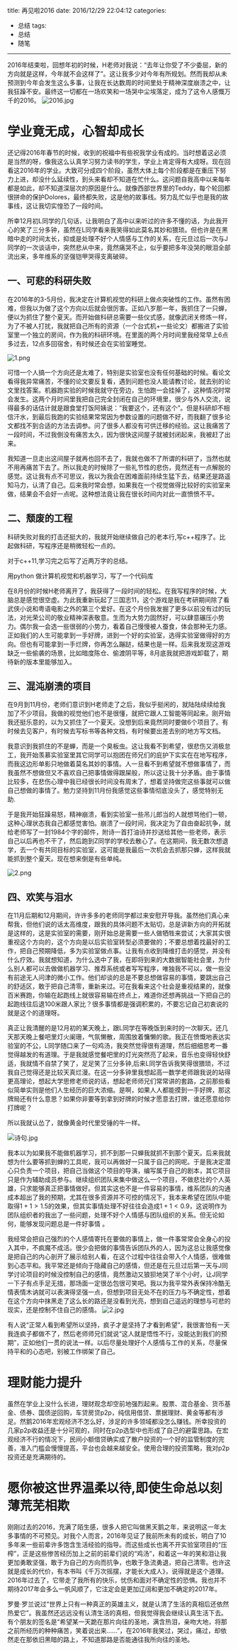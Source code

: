 title: 再见啦2016
date: 2016/12/29 22:04:12
categories:
- 总结
tags:
- 总结
- 随笔

---
2016年结束啦，回想年初的时候，H老师对我说：“去年让你受了不少委屈，新的方向就是这样，今年就不会这样了”。这让我多少对今年有所规划。然而我却从未预测到今年会发生这么多事，让我在长达数周的时间里处于精神深度崩溃之中，让我狂躁不安。最终这一切都在一场欢笑和一场哭中尘埃落定，成为了这令人感慨万千的2016。
![2016.jpg](http://upload-images.jianshu.io/upload_images/454341-6682a49e22a9a531.jpg?imageMogr2/auto-orient/strip%7CimageView2/2/w/1240)

<!--more-->

# 学业竟无成，心智却成长

还记得2016年春节的时候，收到的祝福中有些祝我学业有成的。当时想着这必须是当然的呀，像我这么认真学习努力读书的学生，学业上肯定得有大成呀。现在回看这2016年的学业。大致可分成四个阶段，虽然大体上每个阶段都是在重压下努力上进，却没什么延续性，到头来看却不知道在忙什么。这问题自我高中以来每年都是如此，却不知道深层次的原因是什么。就像西部世界里的Teddy，每个轮回都很拼命的保护Dolores，最终都失败，这是他的故事线。努力乱忙似乎也是我的故事线，这让我切实惶恐了一段时间。

所幸12月初L同学的几句话，让我明白了高中以来听过的许多不懂的话，为此我开心的笑了三分多钟，虽然在L同学看来我笑得如此莫名其妙和猥琐。但也许是在黑暗中走的时间太长，抑或是处理不好个人情感与工作的关系，在元旦过后一次与J同学的一次谈话中，突然悲从中来，竟然痛哭不止，似乎要把多年没哭的眼泪全部流出来，多年维系的坚强铠甲哭得支离破碎。

## 一、可悲的科研失败

在2016年的3-5月份，我决定在计算机视觉的科研上做点突破性的工作。虽然有困难，但我以为做了这个方向以后就会很厉害。正如八岁那一年，我抓住了一只蝉，便以为抓住了整个夏天。而开始做科研总需要一些仪式感，就像武闭关修炼一样，为了不被人打扰，我就把自己所有的资源（一个台式机+一些论文）都搬进了实验室里一个独立的房间，作为我的科研环境。在里面的两个月时间里我经常早上6点多过去，12点多回宿舍，有时候还会在实验室睡觉。

![1.png](http://upload-images.jianshu.io/upload_images/454341-1d65192fbba39b47.png?imageMogr2/auto-orient/strip%7CimageView2/2/w/1240)

可惜一个人搞一个方向还是太难了，特别是实验室也没有任何基础的时候。看论文看得我异常痛苦，不懂的论文要反复看，遇到问题也没人能请教讨论，就去别的论文里找答案。机器跑实验的时候我就守在旁边，生怕跑一会挂掉了，这种情况时常会发生。这两个月时间里我把自己完全封闭在自己的环境里，很少与外人交流，说得最多的话估计就是跟食堂打饭阿姨说：“我要这个，还有这个”。但是科研却不相信汗水，到最后我跑的实验结果常常因为参数设置的问题做不好，而我翻了很多论文都找不到合适的方法去调参。问了很多人都没有可供迁移的经验。这让我痛苦了一段时间，不过我倒没有痛苦太久，因为很快这间屋子就被封闭起来，我被赶了出来。

我知道一旦走出这间屋子就再也回不去了，我就也做不了所谓的科研了，当然也就不用再痛苦下去了。所以我走的时候除了一些礼节性的悲伤，竟然还有一点解脱的感觉。这让我有点不可思议，我以为我会在困难面前持续生猛下去，结果还是路遥知马力，认清了自己。后来我时常会想，如果我在一个视觉做得比较好的实验室来做，结果会不会好一点呢。这种想法竟让我在很长时间内对此一直愤愤不平。


## 二、颓废的工程

科研失败对我的打击还挺大的，我就开始继续做自己的老本行,写c++程序了。比起做科研，写程序还是稍微轻松一点的。

对于c++11,学习完之后写了近两万字的总结。

<div class="github-widget" data-repo="DragonFive/cpp11"></div>

用python 做计算机视觉和机器学习，写了一个代码库

<div class="github-widget" data-repo="DragonFive/python_cv_AI_ML"></div>

在8月份的时候H老师离开了，我获得了一段时间的轻松。在我写程序的时候，大脑总是感觉很空虚。为此我重新玩起了三国志11，这个游戏是我在考研期间除了看武侠小说和粤语电影之外的第三个爱好。在这个月份我发掘了更多以前没有过的玩法，对光荣公司的敬业精神深表敬意。生而为大势力固然好，可以肆意碾压小势力。偶尔我一会选一些很弱的小势力，看着自己慢慢被人蚕食，体会那种无力感。正如我们的人生可能拿到一手好牌，进到一个好的实验室，选得实验室做得好的方向。但也有可能拿到一手烂牌，你再怎么蹦跶，结果也是一样。后来我发现这游戏缺乏一些偷袭的场景，比如暗度陈仓、偷渡阴平等，8月底我就把游戏卸载了，期待新的版本里能够加入。


## 三、混沌崩溃的项目

在9月到11月份，老师们意识到H老师走了之后，我似乎挺闲的，就陆陆续续给我加了不少项目。我做的视觉他们也不是很懂，就把它跟人工智能等同起来。刚开始我还挺乐意的，以为又抓住了一个夏天。没想到后来竟然同时要做6个项目了。有时候去见客户，有时候去写标书等各种文档，有时候要出差去别的地方写文档。

我意识到我抓住的不是蝉，而是一个臭板虫。这让我看不到希望，很悲伤又消极怠工，我开始羡慕实验室里其它同学可以抱团在师兄们的庇护下实实在在地写程序，而我这边形单影只地做着莫名其妙的事情。人一旦看不到希望就不想做事情了，而我虽然不想做但又不喜欢自己把事情做得跟屎般，所以这让我十分矛盾。由于事情比较多，在悲伤心理中我已经很长时间没有周末了，想着坚持做完这些事就可以做自己想做的事情了。勉力坚持到11月份我感觉这些事情彻底没头了，感觉特别无助.

于是我开始狂躁易怒，精神崩溃，看到实验室一些吊儿郎当的人就想骂他们一顿，这种心理状态我自己都感觉害怕。崩溃了一段时间，我决定为了自由奋起抗争，就给老师写了一封1984个字的邮件，附诗一首打油诗并抄送给其他一些老师，表示自己以后再也不干了，然后跑到Z同学的学校去散心了。在这期间，我无数次想退学，去一个有共同目标的实验室，这可能是我最后一次机会去抓那只蝉，这样我就能抓到整个夏天。现在想来倒是有些单纯。

![2.png](http://upload-images.jianshu.io/upload_images/454341-9fc200d722553ca1.png?imageMogr2/auto-orient/strip%7CimageView2/2/w/1240)

## 四、欢笑与泪水

在11月后期和12月期间，许许多多的老师同学都过来安慰开导我。虽然他们真心来帮我，但他们说的话太高维度，跟我的具体问题不太贴切，总是讲新方向的开拓就是这样的，这是实验室的需要，刚开始总是需要一些人做牺牲来尝试；大家其实很重视这个方向的，这个方向是以后实验室转型必须要做的；不要总想着找最好的工作，把自己预期降低，多为实验室做点事。让我有点收到降维打击的感觉，并没有什么疗效。我就想知道，为什么选中了我，在即将到来的大数据智能社会里，为什么别人都可以去做做机器学习、推荐系统或者写写程序，唯独我不可以，做一些没有前途无人问津的微小工作。他们却谈的总是不要总想做容易的事情，要跳出自己的舒适区，敢于把自己清零，重新来过。可在我看来这个社会是重视结果的，就像百米赛跑，你输在起跑线上就很容易输在终点上，难道你还想再挑战一下把自己的起跑线往后退100米跟人家比？很多事情都是强调积累的，不要忘记自己初衷说的就是这个的道理呀。

真正让我清醒的是12月初的某天晚上，跟L同学在等晚饭到来时的一次聊天。还几天那天晚上餐吧里灯火阑珊，气氛懒散，周围放着慵懒的歌。我正在愤慨地表达实验室的不公，L同学随口来了一句鸡汤，我突然觉得很有道理，然后细细思考一番觉得越发的有道理。于是我就感觉餐吧里的灯光突然亮了起来，音乐也变得轻快舒适，我就情不自禁了笑了，足足笑了三分多钟,后来L同学告诉我笑得很猥琐，不过我自己觉得还是比较天真烂漫。在这一分多钟里我想起高一数学老师跟我说的站得更高理论，想起大学思修老师说的话，想起老师师兄们常常讲的套路，之前那些看似简单实则是他们人生经历的巨大浓缩。是啊，如果人人都能摸到一手好牌，那这牌局还有什么意思？如果你非要等到拿到好牌的时候才愿意去打牌，谁还愿意给你打牌呢？

所以我就认怂了，就像黄金时代里受锤的牛一样。

![诗句.jpg](http://upload-images.jianshu.io/upload_images/454341-d391fa40d920fad5.jpg?imageMogr2/auto-orient/strip%7CimageView2/2/w/1240)

我本以为如果我不能做机器学习，抓不到那一只蝉我就抓不到那个夏天。后来我就想为什么要等抓到蝉的工具呢，我可以再做好一只属于自己的网呢。于是我决定潜心只负责一个项目，把自己当做这个项目的导演，编写属于自己的剧本，其它项目只是作为辅助成员参与。继续组织团队来集中做这么一个项目，不做悲壮的个人英雄，只求能够真正把事情做好。但其实这也不是一件容易的事情，维系团队的沟通成本超出了我的预期，尤其在很多资源并不可控的情况下，我本来希望在团队中能取得$1+1>1.5$的效果，但其实事情处理不好往往会造成$1+1<0.9$，这说明作为团队组织者的我出了一些问题，处理不好个人情感与团队组织的关系。但无论如何，能够发现问题总是一件好事情 。

我经常会把自己强烈的个人感情寄托在要做的事情上，做一件事常常会全身心的投入其中，不疯魔不成活。很少会把做的事情告诉团队外的人，因为这总让我感觉像是把自己的内心剖开了展示给别人看，在这个过程中往往会带入个人情感，很难做到心态平和。我平常还是倾向于隐藏自己的感情，但还是在元旦过后第一天与J同学讨论项目的时候没控制自己的感情，竟然激动又狼狈地哭了半个小时，让J同学一下子有点手足无措，那场面一定很怂包很可笑吧。我以为我平常外表保持冷酷无情表情木讷就可以表演得坚强一点，但想到项目无处不在的压力与不确定性，想着在这个方向中抹黑走了这么长的路还是没看到光亮，想到自己遥远的理想与可悲的现实，还是控制不住自己的感情。
![2.jpg](http://upload-images.jianshu.io/upload_images/454341-13567f37c8d03a04.jpg?imageMogr2/auto-orient/strip%7CimageView2/2/w/1240)

有人说“正常人看到希望所以坚持，疯子才是坚持了才看到希望”，我很害怕有一天我连疯子都做不了，然后老师师兄们就说“这人就是悟性不行，没能达到我们的预期”，正如他们一贯的说法一样。以后尽量处理好个人感情与工作的关系，尽量保持平和的心态吧，别被工作绑架了自己。


# 理财能力提升

虽然在学业上没什么长进，理财观念却空前地强烈起来。股票、混合基金、货币基金、债券、国债逆回购，车贷房贷p2p，纯信用借贷、票据理财、黄金等都有涉足。然鹅2016年宏观经济不怎么好，涉足的许多领域都没怎么赚钱。所幸投资的几家p2p收益还是十分可观的，同时在p2p选型中也形成了自己的避雷思路。在宏观经济不行的情况下，民间小额借贷确实成了散户投资的一个好的监管制度的完善，准入门槛会慢慢提高，平台也会越来越安全。使用合理的投资策略，我对p2p投资还是充满期待的。 

# 愿你被这世界温柔以待,即使生命总以刻薄荒芜相欺

刚刚过去的2016，充满了陌生感，很多人把它叫做黑天鹅之年，来说明这一年太多事情的不可预见。对我个人而言，2016年见证了我前所未有的成长，明白了10多年来一些前辈许多饱含生活经验的指导。而这些成长也离不开实验室项目的“压榨”，正是这些惨苦经历加上之前的前辈们说的“鸡汤”，和着这一年的笑和泪让我更加勇敢坚强，敢于为自己的方向而抗争，也敢于急流勇退，把自己清零。也许这就是成长的代价，有本书叫《千万次摇摆，才能长大成人》，说得就是这个道理。2016年过去了，它带走了我所有的快乐，忧伤和面对不确定性的恐惧。我也并不期待2017年会多么一帆风顺了，它注定会是更加辽阔和更加不确定的2017年。

罗曼·罗兰说过“世界上只有一种真正的英雄主义，就是认清了生活的真相后还依然热爱它”。我虽然还远远没有认清生活的真相，但我觉得我会继续认真生活下去。有个朋友的签名是“希望某一天跪在那片向往的圣地，满含热泪，亲吻大地，将那之前所经历的种种痛苦，笑着说出来......”，在2016年我笑过，哭过，痛过，却依然走在那依旧黑暗的路上，不知道那路是否能通往我所向往的圣地。


